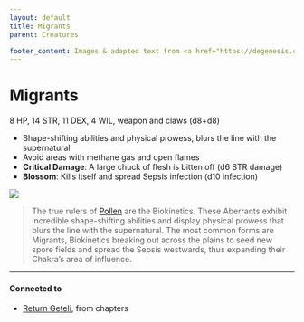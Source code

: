 ```yaml
---
layout: default
title: Migrants
parent: Creatures

footer_content: Images & adapted text from <a href="https://degenesis.com/">degenesis.com</a> for private use only. Copyright &copy; 2021 by SIXMOREVODKA.
---
```


# Migrants

8 HP, 14 STR, 11 DEX, 4 WIL, weapon and claws (d8+d8)

- Shape-shifting abilities and physical prowess, blurs the line with the supernatural
- Avoid areas with methane gas and open flames
- **Critical Damage**: A large chuck of flesh is bitten off (d6 STR damage)
- **Blossom**: Kills itself and spread Sepsis infection (d10 infection)

![](https://img2.storyblok.com/0x0/filters:quality(99):format(webp)/f/72501/5517x3300/4675ce01f7/pollen-migrants.jpg)

> The true rulers of [Pollen](https://degenesis.com/world/cultures/pollen) are the Biokinetics. These Aberrants exhibit incredible shape-shifting abilities and display physical prowess that blurs the line with the supernatural. The most common forms are Migrants, Biokinetics breaking out across the plains to seed new spore fields and spread the Sepsis westwards, thus expanding their Chakra’s area of influence.

---
#### Connected to

<!-- QueryToSerialize: LIST without ID "["+ title + "](https://terra-campaigns.github.io/"+ regexreplace(file.path, ".md", "") + ")" + ", from " + regexreplace(file.folder, "degenesis/", "") FROM ([[]]) OR outgoing([[]]) SORT file.folder DESC -->
<!-- SerializedQuery: LIST without ID "["+ title + "](https://terra-campaigns.github.io/"+ regexreplace(file.path, ".md", "") + ")" + ", from " + regexreplace(file.folder, "degenesis/", "") FROM ([[]]) OR outgoing([[]]) SORT file.folder DESC -->
- [Return Geteli](https://terra-campaigns.github.io/degenesis/chapters/950.20), from chapters
<!-- SerializedQuery END -->


